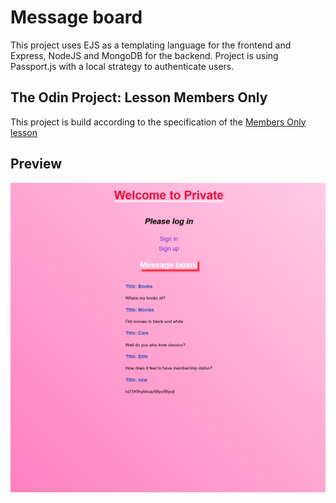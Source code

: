 # Message board

This project uses EJS as a templating language for the frontend and Express, NodeJS and MongoDB for the backend. Project is using Passport.js with a local strategy to authenticate users.

## The Odin Project: Lesson Members Only

This project is build according to the specification of the [Members Only lesson](https://www.theodinproject.com/lessons/nodejs-members-only)

## Preview

![Message board](./members-only-display.png "Messages on the message board")
